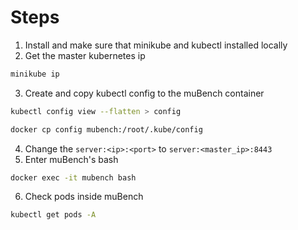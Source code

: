 # Steps
1. Install and make sure that minikube and kubectl installed locally
2. Get the master kubernetes ip
```sh
minikube ip
```
3. Create and copy kubectl config to the muBench container
```sh
kubectl config view --flatten > config
```
```sh
docker cp config mubench:/root/.kube/config
```
4. Change the `server:<ip>:<port>` to `server:<master_ip>:8443`
5. Enter muBench's bash
```sh
docker exec -it mubench bash
```
6. Check pods inside muBench
```sh
kubectl get pods -A
```
